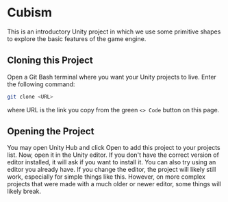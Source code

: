 # Cubism
This is an introductory Unity project in which we use some primitive shapes to explore the basic features of the game engine.

## Cloning this Project
Open a Git Bash terminal where you want your Unity projects to live. Enter the following command:
```bash
git clone <URL>
```
where URL is the link you copy from the green ```<> Code``` button on this page.

## Opening the Project
You may open Unity Hub and click Open to add this project to your projects list. Now, open it in the Unity editor. If you don't have the correct version of editor installed, it will ask if you want to install it. You can also try using an editor you already have. If you change the editor, the project will likely still work, especially for simple things like this. However, on more complex projects that were made with a much older or newer editor, some things will likely break.